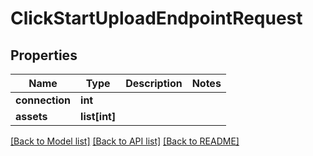 # ClickStartUploadEndpointRequest

## Properties

Name | Type | Description | Notes
------------ | ------------- | ------------- | -------------
**connection** | **int** |  | 
**assets** | **list[int]** |  | 

[[Back to Model list]](../#documentation-for-models) [[Back to API list]](../#documentation-for-api-endpoints) [[Back to README]](../)


